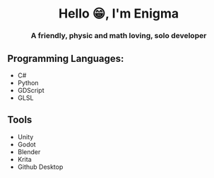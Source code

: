 <h1 align="center">Hello 😁, I'm Enigma</h1>
<h3 align="center">A friendly, physic and math loving, solo developer</h3>

## Programming Languages:

- C#
- Python
- GDScript
- GLSL

## Tools

- Unity
- Godot
- Blender
- Krita
- Github Desktop


